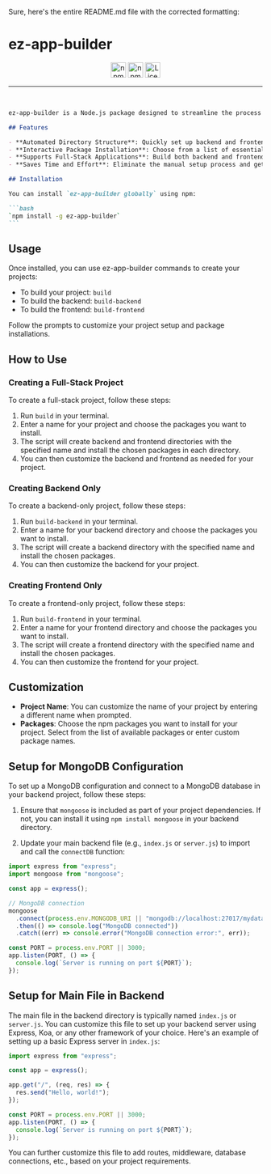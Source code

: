 Sure, here's the entire README.md file with the corrected formatting:

# ez-app-builder

<div style="text-align:center">
  <img src="https://img.shields.io/npm/v/ez-app-builder.svg?style=flat-square" alt="npm version" height="30">
  <img src="https://img.shields.io/npm/dm/ez-app-builder.svg?style=flat-square" alt="npm download" height="30">
  <img src="https://img.shields.io/npm/l/ez-app-builder.svg?style=flat-square" alt="License" height="30">
</div>

<hr>
<br>

````markdown
ez-app-builder is a Node.js package designed to streamline the process of setting up full-stack applications. It automates the creation of directory structures and offers an interactive interface to install essential npm packages. With ez-app-builder, developers can quickly initialize their projects, saving time and effort in the setup phase.

## Features

- **Automated Directory Structure**: Quickly set up backend and frontend directories with a simple command.
- **Interactive Package Installation**: Choose from a list of essential npm packages to install for your project.
- **Supports Full-Stack Applications**: Build both backend and frontend parts of your application effortlessly.
- **Saves Time and Effort**: Eliminate the manual setup process and get started with your project right away.

## Installation

You can install `ez-app-builder globally` using npm:

```bash
`npm install -g ez-app-builder`
```
````

## Usage

Once installed, you can use ez-app-builder commands to create your projects:

- To build your project: `build`
- To build the backend: `build-backend`
- To build the frontend: `build-frontend`

Follow the prompts to customize your project setup and package installations.

## How to Use

### Creating a Full-Stack Project

To create a full-stack project, follow these steps:

1. Run `build` in your terminal.
2. Enter a name for your project and choose the packages you want to install.
3. The script will create backend and frontend directories with the specified name and install the chosen packages in each directory.
4. You can then customize the backend and frontend as needed for your project.

### Creating Backend Only

To create a backend-only project, follow these steps:

1. Run `build-backend` in your terminal.
2. Enter a name for your backend directory and choose the packages you want to install.
3. The script will create a backend directory with the specified name and install the chosen packages.
4. You can then customize the backend for your project.

### Creating Frontend Only

To create a frontend-only project, follow these steps:

1. Run `build-frontend` in your terminal.
2. Enter a name for your frontend directory and choose the packages you want to install.
3. The script will create a frontend directory with the specified name and install the chosen packages.
4. You can then customize the frontend for your project.

## Customization

- **Project Name**: You can customize the name of your project by entering a different name when prompted.
- **Packages**: Choose the npm packages you want to install for your project. Select from the list of available packages or enter custom package names.

## Setup for MongoDB Configuration

To set up a MongoDB configuration and connect to a MongoDB database in your backend project, follow these steps:

1. Ensure that `mongoose` is included as part of your project dependencies. If not, you can install it using `npm install mongoose` in your backend directory.

2. Update your main backend file (e.g., `index.js` or `server.js`) to import and call the `connectDB` function:

```javascript
import express from "express";
import mongoose from "mongoose";

const app = express();

// MongoDB connection
mongoose
  .connect(process.env.MONGODB_URI || "mongodb://localhost:27017/mydatabase")
  .then(() => console.log("MongoDB connected"))
  .catch((err) => console.error("MongoDB connection error:", err));

const PORT = process.env.PORT || 3000;
app.listen(PORT, () => {
  console.log(`Server is running on port ${PORT}`);
});
```

## Setup for Main File in Backend

The main file in the backend directory is typically named `index.js` or `server.js`. You can customize this file to set up your backend server using Express, Koa, or any other framework of your choice. Here's an example of setting up a basic Express server in `index.js`:

```javascript
import express from "express";

const app = express();

app.get("/", (req, res) => {
  res.send("Hello, world!");
});

const PORT = process.env.PORT || 3000;
app.listen(PORT, () => {
  console.log(`Server is running on port ${PORT}`);
});
```

You can further customize this file to add routes, middleware, database connections, etc., based on your project requirements.
